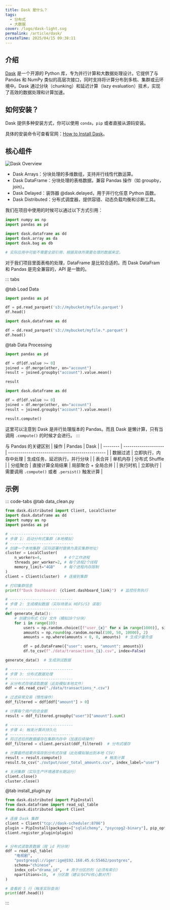 ```yaml
---
title: Dask 是什么？
tags:
  - 分布式
  - 大数据
cover: /logo/dask-light.svg
permalink: /article/dask/
createTime: 2025/04/15 09:38:11
---
```

## 介绍
[Dask](https://docs.dask.org/en/stable/) 是一个开源的 Python 库，专为并行计算和大数据处理设计。它提供了与 Pandas 和 NumPy 类似的高层次接口，同时支持将计算分布到多核、集群或云环境中。Dask 通过分块（chunking）和延迟计算（lazy evaluation）技术，实现了高效的数据处理和计算加速。

## 如何安装？
Dask 提供多种安装方式，你可以使用 `conda`，`pip` 或者直接从源码安装。

具体的安装命令可查看官网：[How to Install Dask](https://docs.dask.org/en/stable/install.html)。

## 核心组件
![Dask Overview](https://docs.dask.org/en/stable/_images/dask-overview.svg)

- ​​Dask Arrays​​：分块处理的多维数组，支持并行线性代数运算。
- ​Dask DataFrame​​：分块处理的表格数据，兼容 Pandas 操作（如 groupby，join）。
- Dask Delayed​​：装饰器 @dask.delayed，用于并行化任意 Python 函数。
- Dask Distributed​：分布式调度器，提供容错、动态负载均衡和诊断工具。

我们在项目中使用的时候可以通过以下方式引用：
```python
import numpy as np
import pandas as pd

import dask.dataframe as dd
import dask.array as da
import dask.bag as db

# 实际应用中可能不需要全部引用，根据具体所需要处理的数据来定。
```
对于我们项目里面表格的处理，DataFrame 是比较合适的。而 Dask DataFram 和 Pandas 是完全兼容的，API 是一致的。

::: tabs

@tab Load Data

```python
import pandas as pd

df = pd.read_parquet('s3://mybucket/myfile.parquet')
df.head()
```

```python
import dask.dataframe as dd

df = dd.read_parquet('s3://mybucket/myfile.*.parquet')
df.head()
```

@tab Data Processing
```python
import pandas as pd

df = df[df.value >= 0]
joined = df.merge(other, on="account")
result = joined.groupby("account").value.mean()

result
```

```python
import dask.dataframe as dd

df = df[df.value >= 0]
joined = df.merge(other, on="account")
result = joined.groupby("account").value.mean()

result.compute()
```
这里可以注意到 Dask 是并行处理版本的 Pandas。而且 Dask 是懒计算，只有当调用 `.compute()` 的时候才会进行。
:::

与 Pandas 的关键区别
| 操作     | Pandas               | Dask                                             |
| -------- | -------------------- | ------------------------------------------------ |
| 数据过滤 | 立即执行，内存中处理 | 生成任务，延迟执行，并行分块                     |
| 表合并   | 单机内存             | 分布式 Shuffle                                   |
| 分组聚合 | 直接计算全局结果     | 局部聚合 + 全局合并                              |
| 执行时机 | 立即执行             | 需要调用 `.compute()` 或者 `.persist()` 触发计算 |


## 示例
::: code-tabs
@tab data_clean.py
```python
from dask.distributed import Client, LocalCluster
import dask.dataframe as dd
import numpy as np
import pandas as pd

# ----------------------------
# 步骤 1: 启动分布式集群（本地模拟）
# ----------------------------
# 创建一个本地集群（实际部署时替换为真实集群地址）
cluster = LocalCluster(
    n_workers=4,          # 4个工作进程
    threads_per_worker=2, # 每个进程2个线程
    memory_limit="4GB"    # 每个进程内存限制
)
client = Client(cluster)  # 连接到集群

# 打印集群信息
print(f"Dask Dashboard: {client.dashboard_link}")  # 监控任务执行

# ----------------------------
# 步骤 2: 生成模拟数据（实际场景从 HDFS/S3 读取）
# ----------------------------
def generate_data():
    # 创建分布式 CSV 文件（模拟10个分块）
    for i in range(10):
        users = np.random.choice([f"user_{x}" for x in range(1000)], size=10000)
        amounts = np.round(np.random.normal(100, 50, 10000), 2)
        amounts = np.where(amounts < 0, 0, amounts)  # 生成少量负值

        df = pd.DataFrame({"user": users, "amount": amounts})
        df.to_csv(f"./data/transactions_{i}.csv", index=False)

generate_data()  # 生成测试数据

# ----------------------------
# 步骤 3: 分布式数据处理
# ----------------------------
# 从分布式存储读取数据（此处模拟本地文件）
ddf = dd.read_csv("./data/transactions_*.csv")

# 过滤异常交易（惰性操作）
ddf_filtered = ddf[ddf["amount"] > 0]

# 计算每个用户的总金额
result = ddf_filtered.groupby("user")["amount"].sum()

# ----------------------------
# 步骤 4: 触发计算并持久化
# ----------------------------
# 将过滤后的数据缓存在集群内存中（加速后续操作）
ddf_filtered = client.persist(ddf_filtered)  # 分布式缓存

# 计算最终结果并保存到分布式存储（此处模拟输出到本地 CSV）
result = result.compute()                   # 触发计算
result.to_csv("./output/user_total_amounts.csv", index_label="user")

# 关闭集群（实际生产环境通常长期运行）
client.close()
cluster.close()
```

@tab install_plugin.py
```python
from dask.distributed import PipInstall
from dask.dataframe import read_sql_table
from dask.distributed import Client

# 连接 Dask 集群
client = Client("tcp://dask-scheduler:8786")
plugin = PipInstall(packages=["sqlalchemy", "psycopg2-binary"], pip_options=["--upgrade"])
client.register_plugin(plugin)


# 分布式读取表数据（按 id 列分块）
ddf = read_sql_table(
    "电视剧",
    "postgresql://iger:ige@192.168.45.6:55462/postgres",
    schema="chinese",
    index_col="drama_id",  # 用于分区的列（必须有索引）
    npartitions=10,  # 分区数（建议与CPU核心数对齐）
)

# 查看前 5 行（触发实际查询）
print(ddf.head())
```
:::